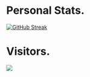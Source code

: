 # Personal Stats.

[![GitHub Streak](https://streak-stats.demolab.com?user=ruran8wa&theme=dark&exclude_days=Sun%2CSat)](https://git.io/streak-stats)
# Visitors.

[![](https://visitcount.itsvg.in/api?id=ruran8wa&label=Profile%20Views&color=3&icon=5&pretty=true)](https://visitcount.itsvg.in)
